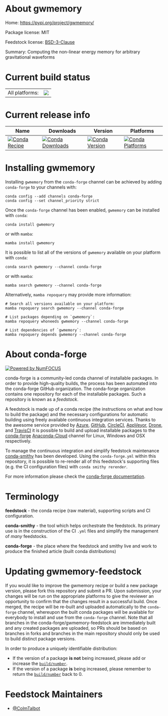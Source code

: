 About gwmemory
==============

Home: https://pypi.org/project/gwmemory/

Package license: MIT

Feedstock license: [BSD-3-Clause](https://github.com/conda-forge/gwmemory-feedstock/blob/main/LICENSE.txt)

Summary: Computing the non-linear energy memory for arbitrary gravitational waveforms

Current build status
====================


<table><tr><td>All platforms:</td>
    <td>
      <a href="https://dev.azure.com/conda-forge/feedstock-builds/_build/latest?definitionId=17962&branchName=main">
        <img src="https://dev.azure.com/conda-forge/feedstock-builds/_apis/build/status/gwmemory-feedstock?branchName=main">
      </a>
    </td>
  </tr>
</table>

Current release info
====================

| Name | Downloads | Version | Platforms |
| --- | --- | --- | --- |
| [![Conda Recipe](https://img.shields.io/badge/recipe-gwmemory-green.svg)](https://anaconda.org/conda-forge/gwmemory) | [![Conda Downloads](https://img.shields.io/conda/dn/conda-forge/gwmemory.svg)](https://anaconda.org/conda-forge/gwmemory) | [![Conda Version](https://img.shields.io/conda/vn/conda-forge/gwmemory.svg)](https://anaconda.org/conda-forge/gwmemory) | [![Conda Platforms](https://img.shields.io/conda/pn/conda-forge/gwmemory.svg)](https://anaconda.org/conda-forge/gwmemory) |

Installing gwmemory
===================

Installing `gwmemory` from the `conda-forge` channel can be achieved by adding `conda-forge` to your channels with:

```
conda config --add channels conda-forge
conda config --set channel_priority strict
```

Once the `conda-forge` channel has been enabled, `gwmemory` can be installed with `conda`:

```
conda install gwmemory
```

or with `mamba`:

```
mamba install gwmemory
```

It is possible to list all of the versions of `gwmemory` available on your platform with `conda`:

```
conda search gwmemory --channel conda-forge
```

or with `mamba`:

```
mamba search gwmemory --channel conda-forge
```

Alternatively, `mamba repoquery` may provide more information:

```
# Search all versions available on your platform:
mamba repoquery search gwmemory --channel conda-forge

# List packages depending on `gwmemory`:
mamba repoquery whoneeds gwmemory --channel conda-forge

# List dependencies of `gwmemory`:
mamba repoquery depends gwmemory --channel conda-forge
```


About conda-forge
=================

[![Powered by
NumFOCUS](https://img.shields.io/badge/powered%20by-NumFOCUS-orange.svg?style=flat&colorA=E1523D&colorB=007D8A)](https://numfocus.org)

conda-forge is a community-led conda channel of installable packages.
In order to provide high-quality builds, the process has been automated into the
conda-forge GitHub organization. The conda-forge organization contains one repository
for each of the installable packages. Such a repository is known as a *feedstock*.

A feedstock is made up of a conda recipe (the instructions on what and how to build
the package) and the necessary configurations for automatic building using freely
available continuous integration services. Thanks to the awesome service provided by
[Azure](https://azure.microsoft.com/en-us/services/devops/), [GitHub](https://github.com/),
[CircleCI](https://circleci.com/), [AppVeyor](https://www.appveyor.com/),
[Drone](https://cloud.drone.io/welcome), and [TravisCI](https://travis-ci.com/)
it is possible to build and upload installable packages to the
[conda-forge](https://anaconda.org/conda-forge) [Anaconda-Cloud](https://anaconda.org/)
channel for Linux, Windows and OSX respectively.

To manage the continuous integration and simplify feedstock maintenance
[conda-smithy](https://github.com/conda-forge/conda-smithy) has been developed.
Using the ``conda-forge.yml`` within this repository, it is possible to re-render all of
this feedstock's supporting files (e.g. the CI configuration files) with ``conda smithy rerender``.

For more information please check the [conda-forge documentation](https://conda-forge.org/docs/).

Terminology
===========

**feedstock** - the conda recipe (raw material), supporting scripts and CI configuration.

**conda-smithy** - the tool which helps orchestrate the feedstock.
                   Its primary use is in the construction of the CI ``.yml`` files
                   and simplify the management of *many* feedstocks.

**conda-forge** - the place where the feedstock and smithy live and work to
                  produce the finished article (built conda distributions)


Updating gwmemory-feedstock
===========================

If you would like to improve the gwmemory recipe or build a new
package version, please fork this repository and submit a PR. Upon submission,
your changes will be run on the appropriate platforms to give the reviewer an
opportunity to confirm that the changes result in a successful build. Once
merged, the recipe will be re-built and uploaded automatically to the
`conda-forge` channel, whereupon the built conda packages will be available for
everybody to install and use from the `conda-forge` channel.
Note that all branches in the conda-forge/gwmemory-feedstock are
immediately built and any created packages are uploaded, so PRs should be based
on branches in forks and branches in the main repository should only be used to
build distinct package versions.

In order to produce a uniquely identifiable distribution:
 * If the version of a package **is not** being increased, please add or increase
   the [``build/number``](https://docs.conda.io/projects/conda-build/en/latest/resources/define-metadata.html#build-number-and-string).
 * If the version of a package **is** being increased, please remember to return
   the [``build/number``](https://docs.conda.io/projects/conda-build/en/latest/resources/define-metadata.html#build-number-and-string)
   back to 0.

Feedstock Maintainers
=====================

* [@ColmTalbot](https://github.com/ColmTalbot/)

